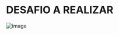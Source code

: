 # DESAFIO A REALIZAR

![image](https://github.com/GeovannaNicollyDev/abs-desafio-delivery/assets/129456783/43b27940-988c-4e0d-9cf0-08e574e36d8d)

